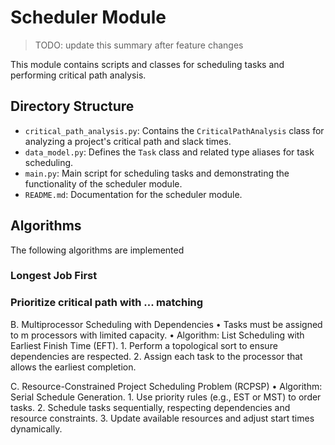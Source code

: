 # Scheduler Module

> TODO: update this summary after feature changes

This module contains scripts and classes for scheduling tasks and performing critical path analysis.

## Directory Structure

- `critical_path_analysis.py`: Contains the `CriticalPathAnalysis` class for analyzing a project's critical path and slack times.
- `data_model.py`: Defines the `Task` class and related type aliases for task scheduling.
- `main.py`: Main script for scheduling tasks and demonstrating the functionality of the scheduler module.
- `README.md`: Documentation for the scheduler module.

## Algorithms

The following algorithms are implemented

### Longest Job First
### Prioritize critical path with ... matching  


B. Multiprocessor Scheduling with Dependencies
	•	Tasks must be assigned to m processors with limited capacity.
	•	Algorithm: List Scheduling with Earliest Finish Time (EFT).
	1.	Perform a topological sort to ensure dependencies are respected.
	2.	Assign each task to the processor that allows the earliest completion.

C. Resource-Constrained Project Scheduling Problem (RCPSP)
	•	Algorithm: Serial Schedule Generation.
	1.	Use priority rules (e.g., EST or MST) to order tasks.
	2.	Schedule tasks sequentially, respecting dependencies and resource constraints.
	3.	Update available resources and adjust start times dynamically.
